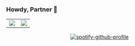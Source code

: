 ### Howdy, Partner 🤠

<table>
  <tr>
    <td>
      <img src="https://github-readme-stats.vercel.app/api?username=braedonwatkins&show_icons=true&theme=dracula" />
    </td>
    <td>
      <a href="https://git.io/streak-stats">
        <img src="https://streak-stats.demolab.com?user=braedonwatkins&theme=dark&mode=weekly&card_width=467" />
      </a>
    </td>
  </tr>
</table>

<div align="center">

[![spotify-github-profile](https://spotify-github-profile.kittinanx.com/api/view?uid=hushpillow&cover_image=true&theme=novatorem&show_offline=false&background_color=121212&interchange=false&bar_color=53b14f&bar_color_cover=false)](https://github.com/kittinan/spotify-github-profile)

</div>

